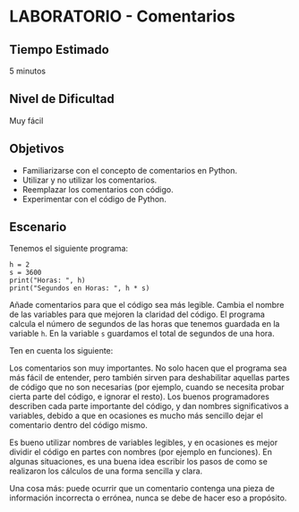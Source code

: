 # LABORATORIO - Comentarios

## Tiempo Estimado

5 minutos

## Nivel de Dificultad

Muy fácil

## Objetivos
 
* Familiarizarse con el concepto de comentarios en Python.
* Utilizar y no utilizar los comentarios.
* Reemplazar los comentarios con código.
* Experimentar con el código de Python.


## Escenario

Tenemos el siguiente programa:

```
h = 2 
s = 3600 
print("Horas: ", h) 
print("Segundos en Horas: ", h * s) 
```

Añade comentarios para que el código sea más legible. Cambia el nombre de las variables para que mejoren la claridad del código. 
El programa calcula el número de segundos de las horas que tenemos guardada en la variable `h`. En la variable `s` guardamos el total de segundos de una hora.

Ten en cuenta los siguiente:

Los comentarios son muy importantes. No solo hacen que el programa sea más fácil de entender, pero también sirven para deshabilitar aquellas partes de código que no son necesarias (por ejemplo, cuando se necesita probar cierta parte del código, e ignorar el resto). Los buenos programadores describen cada parte importante del código, y dan nombres significativos a variables, debido a que en ocasiones es mucho más sencillo dejar el comentario dentro del código mismo.

Es bueno utilizar nombres de variables legibles, y en ocasiones es mejor dividir el código en partes con nombres (por ejemplo en funciones). En algunas situaciones, es una buena idea escribir los pasos de como se realizaron los cálculos de una forma sencilla y clara.

Una cosa más: puede ocurrir que un comentario contenga una pieza de información incorrecta o errónea, nunca se debe de hacer eso a propósito.

